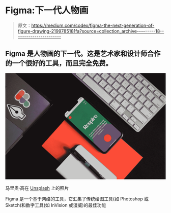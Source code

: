 # Figma:下一代人物画

> 原文：<https://medium.com/codex/figma-the-next-generation-of-figure-drawing-2199785181fa?source=collection_archive---------18----------------------->

## Figma 是人物画的下一代。这是艺术家和设计师合作的一个很好的工具，而且完全免费。

![](img/579f1c2d644d7a53bf6f624cfa0ec91c.png)

马里奥·高在 [Unsplash](https://unsplash.com?utm_source=medium&utm_medium=referral) 上的照片

Figma 是一个基于网络的工具，它汇集了传统绘图工具(如 Photoshop 或 Sketch)和数字工具(如 InVision 或漫威)的最佳功能